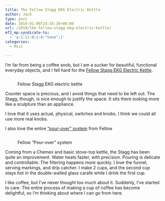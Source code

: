 ```yaml
---
title: The Fellow Stagg EKG Electric Kettle
author: Jack
type: post
date: 2019-01-06T14:35:36+00:00
url: /2019/the-fellow-stagg-ekg-electric-kettle/
mf2_mp-syndicate-to:
  - 'a:1:{i:0;s:4:"none";}'
categories:
  - Misc

---
```

I&#8217;m far from being a coffee snob, but I am a sucker for beautiful, functional everyday objects, and I fell hard for the <a rel="noreferrer noopener" href="https://fellowproducts.com/stagg-ekg/" target="_blank">Fellow Stagg EKG Electric Kettle</a>.<figure class="wp-block-image">

<img src="https://jack.baty.net/wp-content/uploads/2019/01/2019-01-06_stagekg.jpg" alt="" class="wp-image-2302" srcset="https://jack.baty.net/wp-content/uploads/2019/01/2019-01-06_stagekg.jpg 750w, https://jack.baty.net/wp-content/uploads/2019/01/2019-01-06_stagekg-300x242.jpg 300w" sizes="(max-width: 750px) 100vw, 750px" /><figcaption>Fellow Stagg EKG electric kettle</figcaption></figure> 

Counter space is precious, and I avoid things that need to be left out. The Stagg, though, is nice enough to justify the space. It sits there looking more like a sculpture than an appliance.

I love that it uses actual, physical, switches and knobs. I think we could all use more real knobs.

I also love the entire [&#8220;pour-over&#8221; system][1] from Fellow<figure class="wp-block-image">

<img src="https://jack.baty.net/wp-content/uploads/2019/01/Full-big-kahuna.jpg" alt="" class="wp-image-2304" srcset="https://jack.baty.net/wp-content/uploads/2019/01/Full-big-kahuna.jpg 1000w, https://jack.baty.net/wp-content/uploads/2019/01/Full-big-kahuna-300x191.jpg 300w, https://jack.baty.net/wp-content/uploads/2019/01/Full-big-kahuna-768x489.jpg 768w, https://jack.baty.net/wp-content/uploads/2019/01/Full-big-kahuna-750x478.jpg 750w" sizes="(max-width: 1000px) 100vw, 1000px" /><figcaption>Fellow &#8220;Pour-over&#8221; system</figcaption></figure> 

Coming from a Chemex and basic stove-top kettle, the Stagg has been quite an improvement. Water heats faster, with precision. Pouring is delicate and controllable. The filtering happens more quickly. I love the funnel, serving markings, and drip catcher. I make 2 cups, and the second cup stays hot in the double-walled glass carafe while I drink the first cup.

I like coffee, but I&#8217;ve never thought too much about it. Suddenly, I&#8217;ve started to care. The entire process of making a cup of coffee has become delightful, so I&#8217;m thinking about where I can go from here.

 [1]: https://fellowproducts.com/staggpouroversystem/